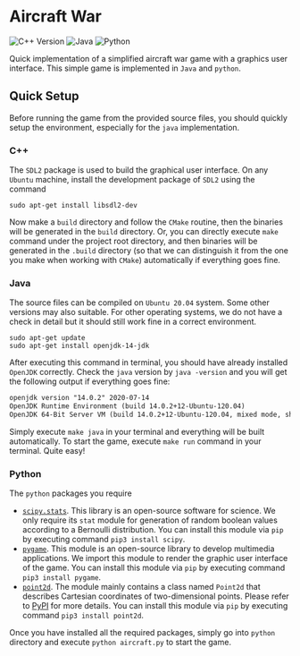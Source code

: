 # Aircraft War
![C++ Version](https://img.shields.io/badge/C++-17-pink.svg?style=flat-square&logo=c%2B%2B)
![Java](https://img.shields.io/badge/Java-OpenJDK-orange.svg?style=flat-square&logo=java)
![Python](https://img.shields.io/badge/Python-3-blue.svg?style=flat-square&logo=python)

Quick implementation of a simplified aircraft war game with a graphics user interface. This simple game is implemented in `Java` and `python`.

## Quick Setup

Before running the game from the provided source files, you should quickly setup the environment, especially for the `java` implementation.

### C++

The `SDL2` package is used to build the graphical user interface. On any `Ubuntu` machine, install the development package of `SDL2` using the command

```shell
sudo apt-get install libsdl2-dev
```

Now make a `build` directory and follow the `CMake` routine, then the binaries will be generated in the `build` directory. Or, you can directly execute `make` command under the project root directory, and then binaries will be generated in the `.build` directory (so that we can distinguish it from the one you make when working with `CMake`) automatically if everything goes fine.

### Java

The source files can be compiled on `Ubuntu 20.04` system. Some other versions may also suitable. For other operating systems, we do not have a check in detail but it should still work fine in a correct environment.

```shell
sudo apt-get update
sudo apt-get install openjdk-14-jdk
```

After executing this command in terminal, you should have already installed `OpenJDK` correctly. Check the `java` version by `java -version` and you will get the following output if everything goes fine:

```reStructuredText
openjdk version "14.0.2" 2020-07-14
OpenJDK Runtime Environment (build 14.0.2+12-Ubuntu-120.04)
OpenJDK 64-Bit Server VM (build 14.0.2+12-Ubuntu-120.04, mixed mode, sharing)
```

Simply execute `make java` in your terminal and everything will be built automatically. To start the game, execute `make run` command in your terminal. Quite easy!

### Python

The `python` packages you require

- [`scipy.stats`](https://pypi.org/project/scipy/). This library is an open-source software for science. We only require its `stat` module for generation of random boolean values according to a Bernoulli distribution. You can install this module via `pip` by executing command `pip3 install scipy`.
- [`pygame`](https://pypi.org/project/pygame/). This module is an open-source library to develop multimedia applications. We import this module to render the graphic user interface of the game. You can install this module via `pip` by executing command `pip3 install pygame`.
- [`point2d`](https://pypi.org/project/point2d/). The module mainly contains a class named `Point2d` that describes Cartesian coordinates of two-dimensional points. Please refer to [PyPI](https://pypi.org/project/point2d/) for more details. You can install this module via `pip` by executing command `pip3 install point2d`.

Once you have installed all the required packages, simply go into `python` directory and execute `python aircraft.py` to start the game.
